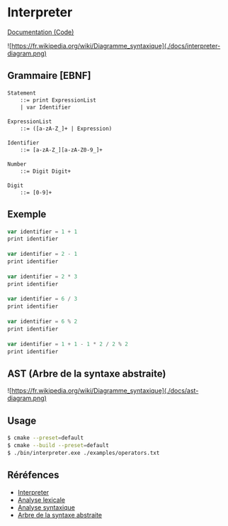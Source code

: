 # Interpreter

[Documentation (Code)](https://themonsterdev.github.io/interpreter)

![https://fr.wikipedia.org/wiki/Diagramme_syntaxique](./docs/interpreter-diagram.png)

## Grammaire [EBNF]

```bnf
Statement
    ::= print ExpressionList
    | var Identifier

ExpressionList
    ::= ([a-zA-Z_]+ | Expression)

Identifier
    ::= [a-zA-Z_][a-zA-Z0-9_]+

Number
    ::= Digit Digit+

Digit
    ::= [0-9]+
```

## Exemple

```js
var identifier = 1 + 1
print identifier

var identifier = 2 - 1
print identifier

var identifier = 2 * 3
print identifier

var identifier = 6 / 3
print identifier

var identifier = 6 % 2
print identifier

var identifier = 1 + 1 - 1 * 2 / 2 % 2
print identifier
```

## AST (Arbre de la syntaxe abstraite)

![https://fr.wikipedia.org/wiki/Diagramme_syntaxique](./docs/ast-diagram.png)

## Usage

```bash
$ cmake --preset=default
$ cmake --build --preset=default
$ ./bin/interpreter.exe ./examples/operators.txt
```

## Réréfences

- [Interpreter](https://fr.wikipedia.org/wiki/Interpr%C3%A8te_(informatique))
- [Analyse lexicale](https://fr.wikipedia.org/wiki/Analyse_lexicale)
- [Analyse syntaxique](https://fr.wikipedia.org/wiki/Analyse_syntaxique)
- [Arbre de la syntaxe abstraite](https://fr.wikipedia.org/wiki/Arbre_de_la_syntaxe_abstraite)
